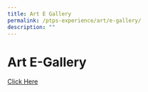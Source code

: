 ```yaml
---
title: Art E Gallery
permalink: /ptps-experience/art/e-gallery/
description: ""
---
```

# Art E-Gallery

[Click Here](https://sites.google.com/moe.edu.sg/ptpsart/)